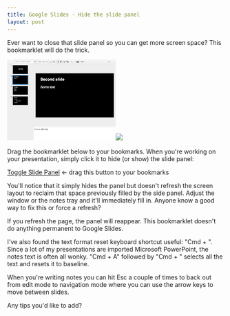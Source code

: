 ```yaml
---
title: Google Slides - Hide the slide panel
layout: post
---
```


Ever want to close that slide panel so you can get more screen space?  This
bookmarklet will do the trick.

<img style="width:50%;display:inline" src="/images/panel-shown.png"><img style="width:50%;display:inline" src="/images/panel-hidden.png">

Drag the bookmarklet below to your bookmarks. When you're working on your
presentation, simply click it to hide (or show) the slide panel:

<a class="badge"
   href="javascript:(function (){var e=document.getElementById('filmstrip');e.style.display=(e.style.display=='')?'none':'';})();void(0)"
   onclick="void(0)">Toggle Slide Panel</a> ←  drag this button to your bookmarks

You'll notice that it simply hides the panel but doesn't refresh the screen
layout to reclaim that space previously filled by the side panel.  Adjust the
window or the notes tray and it'll immediately fill in.  Anyone know a good
way to fix this or force a refresh?

If you refresh the page, the panel will reappear.  This bookmarklet doesn't do
anything permanent to Google Slides.

I've also found the text format reset keyboard shortcut useful: "Cmd + \".
Since a lot of my presentations are imported Microsoft PowerPoint, the notes
text is often all wonky. "Cmd + A" followed by "Cmd + \" selects all the text
and resets it to baseline.

When you're writing notes you can hit Esc a couple of times to back out from
edit mode to navigation mode where you can use the arrow keys to move between
slides.

Any tips you'd like to add?

